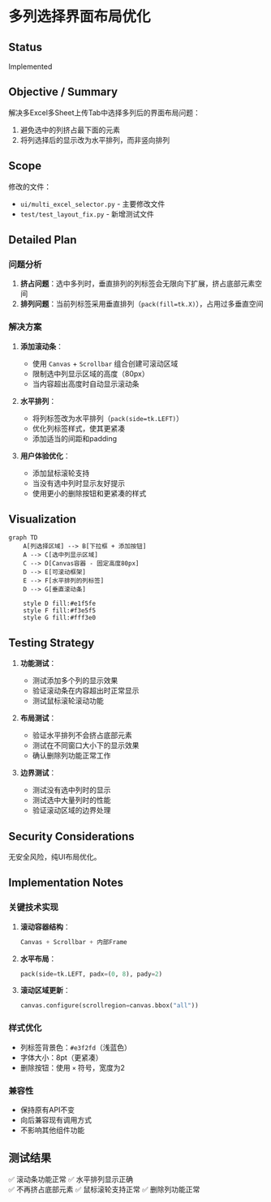 # 多列选择界面布局优化

## Status
Implemented

## Objective / Summary
解决多Excel多Sheet上传Tab中选择多列后的界面布局问题：
1. 避免选中的列挤占最下面的元素
2. 将列选择后的显示改为水平排列，而非竖向排列

## Scope
修改的文件：
- `ui/multi_excel_selector.py` - 主要修改文件
- `test/test_layout_fix.py` - 新增测试文件

## Detailed Plan

### 问题分析
1. **挤占问题**：选中多列时，垂直排列的列标签会无限向下扩展，挤占底部元素空间
2. **排列问题**：当前列标签采用垂直排列（`pack(fill=tk.X)`），占用过多垂直空间

### 解决方案
1. **添加滚动条**：
   - 使用 `Canvas` + `Scrollbar` 组合创建可滚动区域
   - 限制选中列显示区域的高度（80px）
   - 当内容超出高度时自动显示滚动条

2. **水平排列**：
   - 将列标签改为水平排列（`pack(side=tk.LEFT)`）
   - 优化列标签样式，使其更紧凑
   - 添加适当的间距和padding

3. **用户体验优化**：
   - 添加鼠标滚轮支持
   - 当没有选中列时显示友好提示
   - 使用更小的删除按钮和更紧凑的样式

## Visualization

```mermaid
graph TD
    A[列选择区域] --> B[下拉框 + 添加按钮]
    A --> C[选中列显示区域]
    C --> D[Canvas容器 - 固定高度80px]
    D --> E[可滚动框架]
    E --> F[水平排列的列标签]
    D --> G[垂直滚动条]
    
    style D fill:#e1f5fe
    style F fill:#f3e5f5
    style G fill:#fff3e0
```

## Testing Strategy
1. **功能测试**：
   - 测试添加多个列的显示效果
   - 验证滚动条在内容超出时正常显示
   - 测试鼠标滚轮滚动功能

2. **布局测试**：
   - 验证水平排列不会挤占底部元素
   - 测试在不同窗口大小下的显示效果
   - 确认删除列功能正常工作

3. **边界测试**：
   - 测试没有选中列时的显示
   - 测试选中大量列时的性能
   - 验证滚动区域的边界处理

## Security Considerations
无安全风险，纯UI布局优化。

## Implementation Notes

### 关键技术实现
1. **滚动容器结构**：
   ```python
   Canvas + Scrollbar + 内部Frame
   ```

2. **水平布局**：
   ```python
   pack(side=tk.LEFT, padx=(0, 8), pady=2)
   ```

3. **滚动区域更新**：
   ```python
   canvas.configure(scrollregion=canvas.bbox("all"))
   ```

### 样式优化
- 列标签背景色：`#e3f2fd`（浅蓝色）
- 字体大小：8pt（更紧凑）
- 删除按钮：使用 `×` 符号，宽度为2

### 兼容性
- 保持原有API不变
- 向后兼容现有调用方式
- 不影响其他组件功能

## 测试结果
✅ 滚动条功能正常
✅ 水平排列显示正确  
✅ 不再挤占底部元素
✅ 鼠标滚轮支持正常
✅ 删除列功能正常